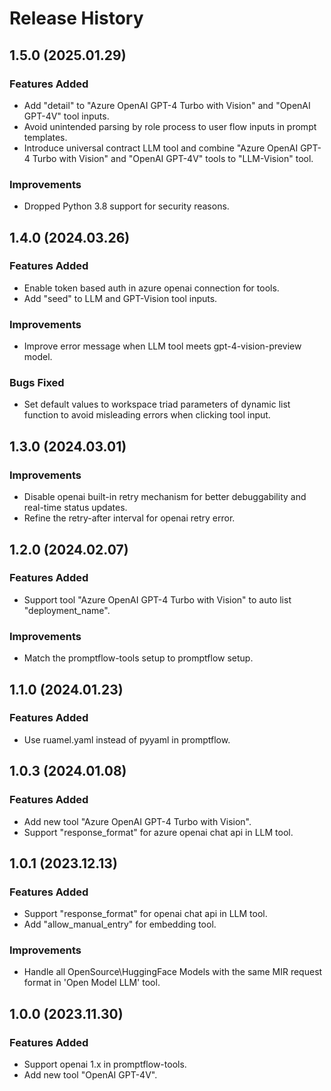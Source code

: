 # Release History

## 1.5.0 (2025.01.29)

### Features Added
- Add "detail" to "Azure OpenAI GPT-4 Turbo with Vision" and "OpenAI GPT-4V" tool inputs.
- Avoid unintended parsing by role process to user flow inputs in prompt templates.
- Introduce universal contract LLM tool and combine "Azure OpenAI GPT-4 Turbo with Vision" and "OpenAI GPT-4V" tools to "LLM-Vision" tool.

### Improvements
- Dropped Python 3.8 support for security reasons.

## 1.4.0 (2024.03.26)

### Features Added
- Enable token based auth in azure openai connection for tools.
- Add "seed" to LLM and GPT-Vision tool inputs.

### Improvements
- Improve error message when LLM tool meets gpt-4-vision-preview model.

### Bugs Fixed
- Set default values to workspace triad parameters of dynamic list function to avoid misleading errors when clicking tool input.

## 1.3.0 (2024.03.01)

### Improvements
- Disable openai built-in retry mechanism for better debuggability and real-time status updates.
- Refine the retry-after interval for openai retry error.

## 1.2.0 (2024.02.07)

### Features Added
- Support tool "Azure OpenAI GPT-4 Turbo with Vision" to auto list "deployment_name".

### Improvements
- Match the promptflow-tools setup to promptflow setup.

## 1.1.0 (2024.01.23)

### Features Added
- Use ruamel.yaml instead of pyyaml in promptflow.

## 1.0.3 (2024.01.08)

### Features Added
- Add new tool "Azure OpenAI GPT-4 Turbo with Vision".
- Support "response_format" for azure openai chat api in LLM tool.

## 1.0.1 (2023.12.13)

### Features Added
- Support "response_format" for openai chat api in LLM tool.
- Add "allow_manual_entry" for embedding tool.

### Improvements
- Handle all OpenSource\HuggingFace Models with the same MIR request format in 'Open Model LLM' tool.

## 1.0.0 (2023.11.30)

### Features Added
- Support openai 1.x in promptflow-tools.
- Add new tool "OpenAI GPT-4V".
